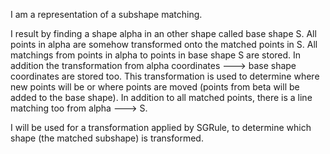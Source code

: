 I am a representation of a subshape matching.

I result by finding a shape alpha in an other shape called base shape S.
All points in alpha are somehow transformed onto the matched points in S. All matchings from points in alpha
to points in base shape S are stored. In addition the transformation from alpha coordinates ---> base shape coordinates are stored too. This transformation is used to determine where new points will be or where points are moved (points from beta will be added to the base shape). In addition to all matched points, there is a line matching too from alpha ---> S.

I will be used for a transformation applied by SGRule, to determine which shape (the matched subshape) is transformed.